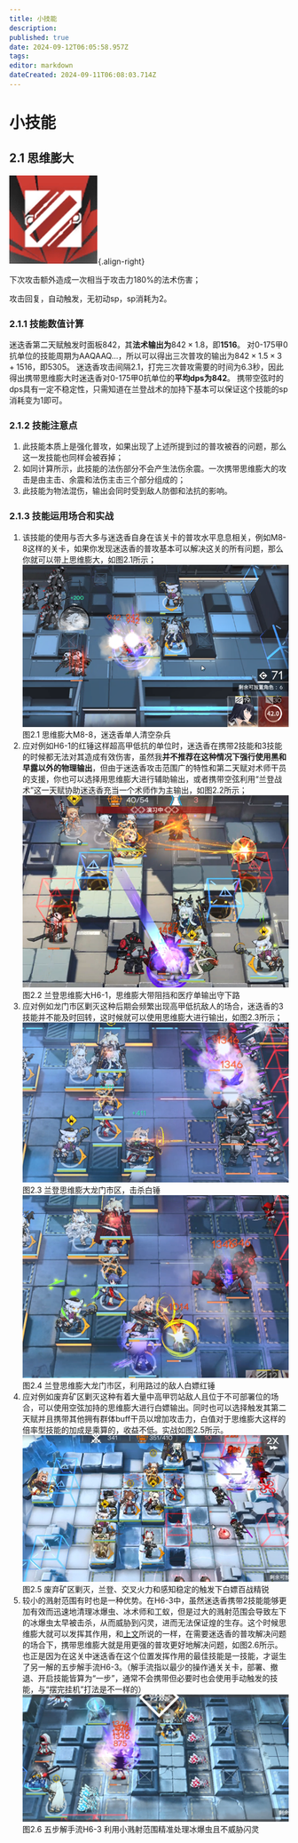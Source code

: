 ```yaml
---
title: 小技能
description: 
published: true
date: 2024-09-12T06:05:58.957Z
tags: 
editor: markdown
dateCreated: 2024-09-11T06:08:03.714Z
---
```


# 小技能
## 2.1 思维膨大

![思维膨大.png](/迷迭香使用说明书-附件/思维膨大.png){.align-right}

下次攻击额外造成一次相当于攻击力180%的法术伤害；

攻击回复，自动触发，无初动sp，sp消耗为2。

### 2.1.1 技能数值计算
迷迭香第二天赋触发时面板842，其**法术输出为**$842 \times 1.8$，即**1516**。
对0-175甲0抗单位的技能周期为AAQAAQ...，所以可以得出三次普攻的输出为$842 \times 1.5 \times 3 + 1516$，即5305。
迷迭香攻击间隔2.1，打完三次普攻需要的时间为6.3秒，因此得出携带思维膨大时迷迭香对0-175甲0抗单位的**平均dps为842**。
携带空弦时的dps具有一定不稳定性，只需知道在兰登战术的加持下基本可以保证这个技能的sp消耗变为1即可。

### 2.1.2 技能注意点
1. 此技能本质上是强化普攻，如果出现了上述所提到过的普攻被吞的问题，那么这一发技能也同样会被吞掉；
2. 如同计算所示，此技能的法伤部分不会产生法伤余震。一次携带思维膨大的攻击是由主击、余震和法伤主击三个部分组成的；
3. 此技能为物法混伤，输出会同时受到敌人防御和法抗的影响。

### 2.1.3 技能运用场合和实战 
1. 该技能的使用与否大多与迷迭香自身在该关卡的普攻水平息息相关，例如M8-8这样的关卡，如果你发现迷迭香的普攻基本可以解决这关的所有问题，那么你就可以带上思维膨大，如图2.1所示；
	![图2.1 思维膨大M8-8，迷迭香单人清空杂兵](/迷迭香使用说明书-附件/2.1.png)
	图2.1 思维膨大M8-8，迷迭香单人清空杂兵
2. 应对例如H6-1的红锤这样超高甲低抗的单位时，迷迭香在携带2技能和3技能的时候都无法对其造成有效伤害，虽然我**并不推荐在这种情况下强行使用黑和早露以外的物理输出**，但由于迷迭香攻击范围广的特性和第二天赋对术师干员的支援，你也可以选择用思维膨大进行辅助输出，或者携带空弦利用“兰登战术”这一天赋协助迷迭香充当一个术师作为主输出，如图2.2所示；
	![图2.2 兰登思维膨大H6-1，思维膨大带阻挡和医疗单输出守下路](/迷迭香使用说明书-附件/2.2.png)
	图2.2 兰登思维膨大H6-1，思维膨大带阻挡和医疗单输出守下路
3. 应对例如龙门市区剿灭这种后期会频繁出现高甲低抗敌人的场合，迷迭香的3技能并不能及时回转，这时候就可以使用思维膨大进行输出，如图2.3所示；
	![图2.3 兰登思维膨大龙门市区，击杀白锤](/迷迭香使用说明书-附件/2.3.png)
	图2.3 兰登思维膨大龙门市区，击杀白锤
	![图2.4 兰登思维膨大龙门市区，利用路过的敌人白嫖红锤](/迷迭香使用说明书-附件/2.4.png)
	图2.4 兰登思维膨大龙门市区，利用路过的敌人白嫖红锤
4. 应对例如废弃矿区剿灭这种有着大量中高甲罚站敌人且位于不可部署位的场合，可以使用空弦加持的思维膨大进行白嫖输出。同时也可以选择触发其第二天赋并且携带其他拥有群体buff干员以增加攻击力，白值对于思维膨大这样的倍率型技能的加成是乘算的，收益不低。实战如图2.5所示。
	![图2.5 废弃矿区剿灭，兰登、交叉火力和感知稳定的触发下白嫖百战精锐](/迷迭香使用说明书-附件/2.5.png)
	图2.5 废弃矿区剿灭，兰登、交叉火力和感知稳定的触发下白嫖百战精锐
5. 较小的溅射范围有时也是一种优势。在H6-3中，虽然迷迭香携带2技能能够更加有效而迅速地清理冰爆虫、冰术师和工蚁，但是过大的溅射范围会导致左下的冰爆虫太早被击杀，从而威胁到闪灵，进而无法保证煌的生存。这个时候思维膨大就可以发挥其作用，和[上文](#技能注意点)所说的一样，在需要迷迭香的普攻解决问题的场合下，携带思维膨大就是用更强的普攻更好地解决问题，如图2.6所示。也正是因为在这关中迷迭香在这个位置发挥作用的最佳技能是一技能，才诞生了另一解的五步解手流H6-3。（解手流指以最少的操作通关关卡，部署、撤退、开启技能皆算为“一步”，通常不会携带但必要时也会使用手动触发的技能，与“摆完挂机”打法是不一样的）
	![图2.6 五步解手流H6-3 利用小溅射范围精准处理冰爆虫且不威胁闪灵](/迷迭香使用说明书-附件/2.6.png)
	图2.6 五步解手流H6-3 利用小溅射范围精准处理冰爆虫且不威胁闪灵